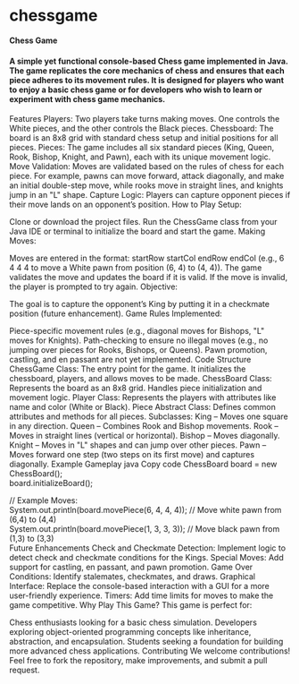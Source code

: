 # chessgame

**Chess Game**
<h4>A simple yet functional console-based Chess game implemented in Java. The game replicates the core mechanics of chess and ensures that each piece adheres to its movement rules. It is designed for players who want to enjoy a basic chess game or for developers who wish to learn or experiment with chess game mechanics.</h4>

Features
Players:
Two players take turns making moves. One controls the White pieces, and the other controls the Black pieces.
Chessboard:
The board is an 8x8 grid with standard chess setup and initial positions for all pieces.
Pieces:
The game includes all six standard pieces (King, Queen, Rook, Bishop, Knight, and Pawn), each with its unique movement logic.
Move Validation:
Moves are validated based on the rules of chess for each piece. For example, pawns can move forward, attack diagonally, and make an initial double-step move, while rooks move in straight lines, and knights jump in an "L" shape.
Capture Logic:
Players can capture opponent pieces if their move lands on an opponent’s position.
How to Play
Setup:

Clone or download the project files.
Run the ChessGame class from your Java IDE or terminal to initialize the board and start the game.
Making Moves:

Moves are entered in the format: startRow startCol endRow endCol (e.g., 6 4 4 4 to move a White pawn from position (6, 4) to (4, 4)).
The game validates the move and updates the board if it is valid. If the move is invalid, the player is prompted to try again.
Objective:

The goal is to capture the opponent’s King by putting it in a checkmate position (future enhancement).
Game Rules Implemented:

Piece-specific movement rules (e.g., diagonal moves for Bishops, "L" moves for Knights).
Path-checking to ensure no illegal moves (e.g., no jumping over pieces for Rooks, Bishops, or Queens).
Pawn promotion, castling, and en passant are not yet implemented.
Code Structure
ChessGame Class:
The entry point for the game. It initializes the chessboard, players, and allows moves to be made.
ChessBoard Class:
Represents the board as an 8x8 grid. Handles piece initialization and movement logic.
Player Class:
Represents the players with attributes like name and color (White or Black).
Piece Abstract Class:
Defines common attributes and methods for all pieces.
Subclasses:
King – Moves one square in any direction.
Queen – Combines Rook and Bishop movements.
Rook – Moves in straight lines (vertical or horizontal).
Bishop – Moves diagonally.
Knight – Moves in "L" shapes and can jump over other pieces.
Pawn – Moves forward one step (two steps on its first move) and captures diagonally.
Example Gameplay
java
Copy code
ChessBoard board = new ChessBoard();  
board.initializeBoard();  

// Example Moves:  
System.out.println(board.movePiece(6, 4, 4, 4)); // Move white pawn from (6,4) to (4,4)  
System.out.println(board.movePiece(1, 3, 3, 3)); // Move black pawn from (1,3) to (3,3)  
Future Enhancements
Check and Checkmate Detection:
Implement logic to detect check and checkmate conditions for the Kings.
Special Moves:
Add support for castling, en passant, and pawn promotion.
Game Over Conditions:
Identify stalemates, checkmates, and draws.
Graphical Interface:
Replace the console-based interaction with a GUI for a more user-friendly experience.
Timers:
Add time limits for moves to make the game competitive.
Why Play This Game?
This game is perfect for:

Chess enthusiasts looking for a basic chess simulation.
Developers exploring object-oriented programming concepts like inheritance, abstraction, and encapsulation.
Students seeking a foundation for building more advanced chess applications.
Contributing
We welcome contributions! Feel free to fork the repository, make improvements, and submit a pull request.
